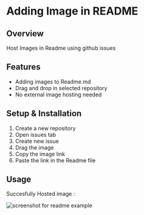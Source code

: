 # Adding Image in README

## Overview
Host Images in Readme using github issues

## Features
- Adding images to Readme.md
- Drag and drop in selected repository
- No external image hosting needed

## Setup & Installation 
1. Create a new repository
2. Open issues tab
3. Create new issue
4. Drag the image
5. Copy the image link
6. Paste the link in the Readme file


## Usage
Succesfully Hosted image :

![screenshot for readme example](https://user-images.githubusercontent.com/56164259/67871693-5a7d3580-fb63-11e9-8940-7626cade4852.png)
